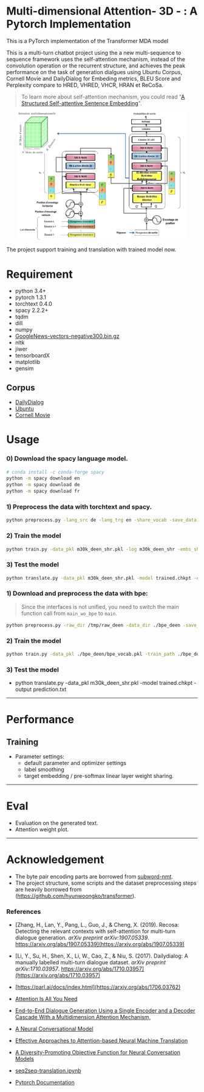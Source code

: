 #  Multi-dimensional Attention- 3D - : A Pytorch Implementation

This is a PyTorch implementation of the Transformer MDA model


This is a multi-turn chatbot project using the a new multi-sequence to sequence framework uses the self-attention mechanism, instead of the convolution operation or the recurrent structure, and achieves the peak performance on the task of generation dialgues using Ubuntu Corpus, Cornell Movie and DailyDialog for Embeding metrics, BLEU Score and Perplexity compare to HRED, VHRED, VHCR, HRAN et ReCoSa.

> To learn more about self-attention mechanism, you could read "[A Structured Self-attentive Sentence Embedding](https://arxiv.org/abs/1703.03130)".

<p align="center">
<img src="https://github.com/belainine/TransformerMDA/blob/master/MDA.jpg" width="450">
</p>


The project support training and translation with trained model now.


# Requirement
- python 3.4+
- pytorch 1.3.1
- torchtext 0.4.0
- spacy 2.2.2+
- tqdm
- dill
- numpy
- [GoogleNews-vectors-negative300.bin.gz](https://github.com/mmihaltz/word2vec-GoogleNews-vectors)
- nltk
- jiwer
- tensorboardX
- matplotlib
- gensim

## Corpus
- [DailyDialog](http://www.aclweb.org/anthology/I17-1099)
- [Ubuntu](https://arxiv.org/abs/1506.08909)
- [Cornell Movie](https://www.cs.cornell.edu/~cristian/Cornell_Movie-Dialogs_Corpus.html)

# Usage

### 0) Download the spacy language model.
```bash
# conda install -c conda-forge spacy 
python -m spacy download en
python -m spacy download de
python -m spacy download fr
```

### 1) Preprocess the data with torchtext and spacy.
```bash
python preprocess.py -lang_src de -lang_trg en -share_vocab -save_data m30k_deen_shr.pkl
```

### 2) Train the model
```bash
python train.py -data_pkl m30k_deen_shr.pkl -log m30k_deen_shr -embs_share_weight -proj_share_weight -label_smoothing -save_model trained -b 256 -warmup 128000 -epoch 400
```

### 3) Test the model
```bash
python translate.py -data_pkl m30k_deen_shr.pkl -model trained.chkpt -output prediction.txt
```
### 1) Download and preprocess the data with bpe:

> Since the interfaces is not unified, you need to switch the main function call from `main_wo_bpe` to `main`.

```bash
python preprocess.py -raw_dir /tmp/raw_deen -data_dir ./bpe_deen -save_data bpe_vocab.pkl -codes codes.txt -prefix deen
```

### 2) Train the model
```bash
python train.py -data_pkl ./bpe_deen/bpe_vocab.pkl -train_path ./bpe_deen/deen-train -val_path ./bpe_deen/deen-val -log deen_bpe -embs_share_weight -proj_share_weight -label_smoothing -save_model trained -b 256 -warmup 128000 -epoch 400
```

### 3) Test the model
- python translate.py -data_pkl m30k_deen_shr.pkl -model trained.chkpt -output prediction.txt
---
# Performance
## Training

- Parameter settings:
  - default parameter and optimizer settings
  - label smoothing 
  - target embedding / pre-softmax linear layer weight sharing. 
  
---
# Eval
  - Evaluation on the generated text.
  - Attention weight plot.
---
# Acknowledgement
- The byte pair encoding parts are borrowed from [subword-nmt](https://github.com/rsennrich/subword-nmt/).
- The project structure, some scripts and the dataset preprocessing steps are heavily borrowed from (https://github.com/hyunwoongko/transformer).


### References

- [Zhang, H., Lan, Y., Pang, L., Guo, J., & Cheng, X. (2019). Recosa: Detecting the relevant contexts with self-attention for multi-turn dialogue generation. *arXiv preprint arXiv:1907.05339*. https://arxiv.org/abs/1907.05339](https://arxiv.org/abs/1907.05339)

- [Li, Y., Su, H., Shen, X., Li, W., Cao, Z., & Niu, S. (2017). Dailydialog: A manually labelled multi-turn dialogue dataset. *arXiv preprint arXiv:1710.03957*. https://arxiv.org/abs/1710.03957](https://arxiv.org/abs/1710.03957)

- [https://parl.ai/docs/index.html](https://arxiv.org/abs/1706.03762)
- [Attention Is All You Need](https://arxiv.org/abs/1706.03762)
- [End-to-End Dialogue Generation Using a Single Encoder and a Decoder Cascade With a Multidimension Attention Mechanism,](https://ieeexplore.ieee.org/abstract/document/9723498)
- [A Neural Conversational Model](https://arxiv.org/abs/1506.05869)
- [Effective Approaches to Attention-based Neural Machine Translation](https://arxiv.org/abs/1508.04025)
- [A Diversity-Promoting Objective Function for Neural Conversation Models](https://arxiv.org/pdf/1510.03055.pdf)
- [seq2seq-translation.ipynb](https://github.com/spro/practical-pytorch/blob/master/seq2seq-translation/seq2seq-translation.ipynb)
- [Pytorch Documentation](https://pytorch.org/docs/0.3.0/)
